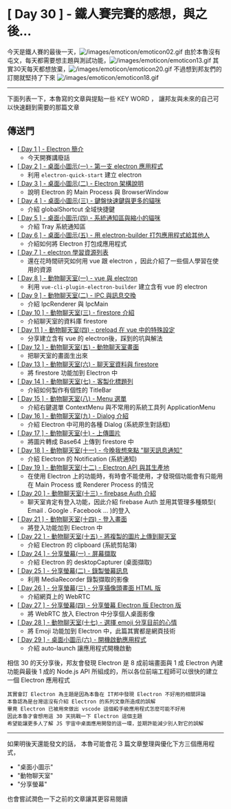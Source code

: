 # [ Day 30 ] - 鐵人賽完賽的感想，與之後...

今天是鐵人賽的最後一天，![/images/emoticon/emoticon02.gif](https://ithelp.ithome.com.tw/images/emoticon/emoticon02.gif)
由於本魯沒有屯文，每天都需要想主題與測試功能，![/images/emoticon/emoticon13.gif](https://ithelp.ithome.com.tw/images/emoticon/emoticon13.gif)
其實30天每天都想放棄，![/images/emoticon/emoticon20.gif](https://ithelp.ithome.com.tw/images/emoticon/emoticon20.gif)
不過想到邦友們的訂閱就堅持了下來 ![/images/emoticon/emoticon18.gif](https://ithelp.ithome.com.tw/images/emoticon/emoticon18.gif)

---

下面列表一下，本魯寫的文章與提點一些 KEY WORD ，
讓邦友與未來的自己可以快速翻到需要的那篇文章

## 傳送門

- [[ Day 1 ] - Electron 簡介](https://ithelp.ithome.com.tw/articles/10233269)
  - 今天開賽講廢話
- [[ Day 2 ] - 桌面小圖示(一) - 第一支 electron 應用程式](https://ithelp.ithome.com.tw/articles/10233301)
  - 利用 `electron-quick-start` 建立 electron
- [[ Day 3 ] - 桌面小圖示(二) - Electron 架構說明](https://ithelp.ithome.com.tw/articles/10233853)
  - 說明 Electron 的 Main Process 與 BrowserWindow 
- [[ Day 4 ] - 桌面小圖示(三) - 鍵盤快速鍵與更多的貓咪](https://ithelp.ithome.com.tw/articles/10234094)
  - 介紹 globalShortcut 全域快捷鍵
- [[ Day 5 ] - 桌面小圖示(四) - 系統通知區與縮小的貓咪](https://ithelp.ithome.com.tw/articles/10234294)
  - 介紹 Tray 系統通知區
- [[ Day 6 ] - 桌面小圖示(五) - 用 electron-builder 打包應用程式給其他人](https://ithelp.ithome.com.tw/articles/10234399)
  - 介紹如何將 Electron 打包成應用程式
- [[ Day 7 ] - electron 學習資源列表](https://ithelp.ithome.com.tw/articles/10234636)
  - 還在花時間研究如何用 vue 跟 electron ，因此介紹了一些個人學習在使用的資源
- [[ Day 8 ] - 動物聊天室(一) - vue 與 electron](https://ithelp.ithome.com.tw/articles/10234952)
  - 利用 `vue-cli-plugin-electron-builder` 建立含有 vue 的 electron
- [[ Day 9 ] - 動物聊天室(二) - IPC 與訊息交換](https://ithelp.ithome.com.tw/articles/10235110)
  - 介紹 IpcRenderer 與 IpcMain 
- [[ Day 10 ] - 動物聊天室(三) - firestore 介紹](https://ithelp.ithome.com.tw/articles/10235473)
  - 介紹聊天室的資料庫 firestore 
- [[ Day 11 ] - 動物聊天室(四) - preload 在 vue 中的特殊設定](https://ithelp.ithome.com.tw/articles/10235692)
  - 分享建立含有 vue 的 electron後，踩到的坑與解法
- [[ Day 12 ] - 動物聊天室(五) - 動物聊天室畫面](https://ithelp.ithome.com.tw/articles/10235919)
  - 把聊天室的畫面生出來
- [[ Day 13 ] - 動物聊天室(六) - 聊天室資料與 firestore](https://ithelp.ithome.com.tw/articles/10236332)
  - 將 firestore 功能加到 Electron 中
- [[ Day 14 ] - 動物聊天室(七) - 客製化標題列](https://ithelp.ithome.com.tw/articles/10236651)
  - 介紹如何製作有個性的 TitleBar
- [[ Day 15 ] - 動物聊天室(八) - Menu 選單](https://ithelp.ithome.com.tw/articles/10237146)
  - 介紹右鍵選單 ContextMenu 與不常用的系統工具列 ApplicationMenu
- [[ Day 16 ] - 動物聊天室(九) - Dialog 介紹](https://ithelp.ithome.com.tw/articles/10237906)
  - 介紹 Electron 中可用的各種 Dialog (系統原生對話框)
- [[ Day 17 ] - 動物聊天室(十) - 上傳圖片](https://ithelp.ithome.com.tw/articles/10238623)
  - 將圖片轉成 Base64 上傳到 firestore 中
- [[ Day 18 ] - 動物聊天室(十一) - 今晚我想來點 "聊天訊息通知"](https://ithelp.ithome.com.tw/articles/10239313)
  - 介紹 Electron 的 Notification (系統通知)
- [[ Day 19 ] - 動物聊天室(十二) - Electron API 與其生產地](https://ithelp.ithome.com.tw/articles/10240111)
  - 在使用 Electron 上的功能時，有時會不能使用，才發現個功能會有只能用在 Main Process 或 Renderer Process 的情況
- [[ Day 20 ] - 動物聊天室(十三) - firebase Auth 介紹](https://ithelp.ithome.com.tw/articles/10240835)
  - 聊天室肯定有登入功能，因此介紹 firebase Auth 並用其管理多種類型( Email . Google . Facebook ... )的登入
- [[ Day 21 ] - 動物聊天室(十四) - 登入畫面](https://ithelp.ithome.com.tw/articles/10241458)
  - 將登入功能加到 Electron 中
- [[ Day 22 ] - 動物聊天室(十五) - 將複製的圖片上傳到聊天室](https://ithelp.ithome.com.tw/articles/10241862)
  - 介紹 Electron 的 clipboard (系統剪貼簿)
- [[ Day 24 ] - 分享螢幕(一) - 屏幕擷取](https://ithelp.ithome.com.tw/articles/10243356)
  - 介紹 Electron 的 desktopCapturer (桌面擷取)
- [[ Day 25 ] - 分享螢幕(二) - 錄製螢幕訊息](https://ithelp.ithome.com.tw/articles/10243990)
  - 利用 MediaRecorder 錄製擷取的影像 
- [[ Day 26 ] - 分享螢幕(三) - 分享攝像頭畫面 HTML 版](https://ithelp.ithome.com.tw/articles/10244748)
  - 介紹網頁上的 WebRTC
- [[ Day 27 ] - 分享螢幕(四) - 分享螢幕 Electron 版 Electron 版](https://ithelp.ithome.com.tw/articles/10245297)
  - 將 WebRTC 放入 Electron 中分享個人桌面影像
- [[ Day 28 ] - 動物聊天室(十七) - 選擇 emoji 分享目前的心情](https://ithelp.ithome.com.tw/articles/10245734)
  - 將 Emoji 功能加到 Electron 中，此篇其實都是網頁技術
- [[ Day 29 ] - 桌面小圖示(六) - 開機啟動應用程式](https://ithelp.ithome.com.tw/articles/10246281)
  - 介紹 auto-launch 讓應用程式開機啟動 
  
相信 30 的天分享後，邦友會發現 Electron 是 8 成前端畫面與 1 成 Electron 內建功能與最後 1 成的 Node.js API 所組成的，所以各位前端工程師可以很快的建立一個 Electron 應用程式

```
其實會訂 Electron 為主題是因為本魯在 IT邦中發現 Electron 不好用的相關評論
本魯認為是台灣這沒有介紹 Electron 的系列文章所造成的誤解
畢竟 Electron 已被用來做出 vscode 這個殺手級應用程式怎麼可能不好用
因此本魯才會想用這 30 天挑戰一下 Electron 這個主題
希望能讓更多人了解 JS 宇宙中桌面應用開發的這一環，並期許能減少別人對它的誤解
```

--- 

如果明後天還能發文的話，
本魯可能會花 3 篇文章整理與優化下方三個應用程式，
- "桌面小圖示" 
- "動物聊天室" 
- "分享螢幕" 

也會嘗試潤色一下之前的文章讓其更容易閱讀